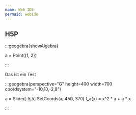 ```yaml
---
name: Web IDE
permaid: webide
---
```


## H5P

:::geogebra{showAlgebra}

a = Point({1, 2})

:::

Das ist ein Test

:::geogebra{perspective="G" height=400 width=700 coordsystem="-10,10,-2,8"}
 
a = Slider[-5,5]
SetCoords(a, 450, 370)
f_a(x) = x^2 * a + a * x
 
:::
